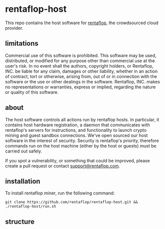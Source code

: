 # rentaflop-host

This repo contains the host software for [rentaflop](https://rentaflop.com), the crowdsourced cloud provider.

## limitations
Commercial use of this software is prohibited. This software may be used, distributed, or modified for any purpose
other than commercial use at the user's risk. In no event shall the authors, copyright holders, or Rentaflop, INC. be
liable for any claim, damages or other liability, whether in an action of contract, tort or otherwise, arising from,
out of or in connection with the software or the use or other dealings in the software. Rentaflop, INC. makes no
representations or warranties, express or implied, regarding the nature or quality of this software.

## about
The host software controls all actions run by rentaflop hosts. In particular, it contains host hardware registration,
a daemon that communicates with rentaflop's servers for instructions, and functionality to launch crypto mining and
guest sandbox connections. We've open sourced our host software in the interest of security. Security is rentaflop's
priority, therefore commands run on the host machine (either by the host or guests) must be carried out safely.

If you spot a vulnerability, or something that could be improved, please create a pull request or contact support@rentaflop.com.

## installation
To install rentaflop miner, run the following command:
```
git clone https://github.com/rentaflop/rentaflop-host.git && ./rentaflop-host/run.sh
```

## structure